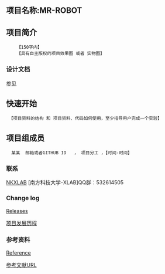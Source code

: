 ## 项目名称:MR-ROBOT
## 项目简介
        【150字内】
        【具有自主版权的项目效果图 或者 实物图】

### 设计文档 ###
[参见](https://github.com/SUSTC-XLAB/MR-ROBOT/wiki)

## 快速开始
     【项目资料的结构 和 项目资料、代码如何使用，至少指导用户完成一个实验】

## 项目组成员
      某某  邮箱或者GITHUB ID   ， 项目分工 ，【时间-时间】
### 联系 ###
[NKXLAB](https://github.com/NKXLAB)
    [南方科技大学-XLAB]QQ群：532614505
    
### Change log ###

[Releases](https://github.com/SUSTC-XLAB/MR-ROBOT/releases)
   
[项目发展历程](https://github.com/SUSTC-XLAB/MR-ROBOT/wiki/History) 
    
### 参考资料 ###
[Reference](https://github.com/SUSTC-XLAB/MR-ROBOT/wiki/Reference)
  
[参考文献URL](https://github.com/SUSTC-XLAB/MR-ROBOT/wiki/参考文献URL)
